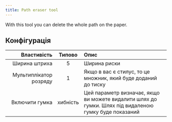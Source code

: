```yaml
---
title: Path eraser tool
---
```


With this tool you can delete the whole path on the paper.

## Конфігурація

|            Властивість |  Типово  | Опис                                                                                                                  |
| ---------------------: | :------: | :-------------------------------------------------------------------------------------------------------------------- |
|          Ширина штриха |     5    | Ширина риски                                                                                                          |
| Мультиплікатор розряду |     1    | Якщо в вас є стилус, то це множник, який буде доданий до тиску                                                        |
|         Включити гумка | хибність | Цей параметр визначає, якщо ви можете видалити шлях до гумки. Шлях під видаленою гумку буде показаний |
